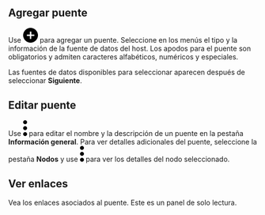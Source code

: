 Agregar puente
--------------

Use ![Plus icon to add item](Images/ebt1659745488877.svg) para agregar un puente. Seleccione en los menús el tipo y la información de la fuente de datos del host. Los apodos para el puente son obligatorios y admiten caracteres alfabéticos, numéricos y especiales.

Las fuentes de datos disponibles para seleccionar aparecen después de seleccionar **Siguiente**.

Editar puente
-------------

Use ![Kabob menu icon](Images/zsz1597101912145.svg) para editar el nombre y la descripción de un puente en la pestaña **Información general**. Para ver detalles adicionales del puente, seleccione la pestaña **Nodos** y use ![Kabob menu icon](Images/zsz1597101912145.svg) para ver los detalles del nodo seleccionado.

Ver enlaces
-----------

Vea los enlaces asociados al puente. Este es un panel de solo lectura.
